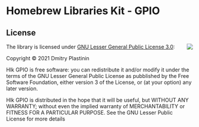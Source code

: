 # Homebrew Libraries Kit - GPIO

## License

<img align="right" src="https://www.gnu.org/graphics/lgplv3-with-text-154x68.png">

The library is licensed under [GNU Lesser General Public License 3.0](https://www.gnu.org/licenses/lgpl-3.0.txt):

Copyright © 2021 Dmitry Plastinin

Hlk GPIO is free software: you can redistribute it and/or modify it under the terms of the GNU Lesser General Public License as pubblished by the Free Software Foundation, either version 3 of the License, or (at your option) any later version.

Hlk GPIO is distributed in the hope that it will be useful, but WITHOUT ANY WARRANTY; without even the implied warranty of MERCHANTABILITY or FITNESS FOR A PARTICULAR PURPOSE. See the GNU Lesser Public License for more details